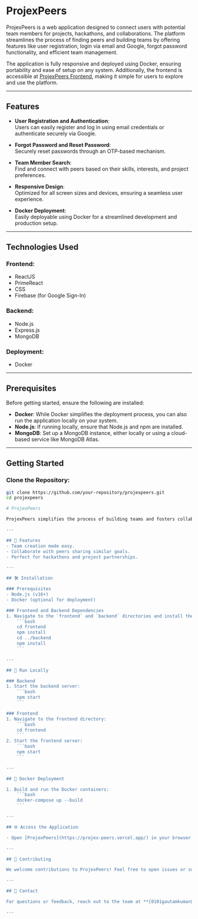 # ProjexPeers

ProjexPeers is a web application designed to connect users with potential team members for projects, hackathons, and collaborations. The platform streamlines the process of finding peers and building teams by offering features like user registration, login via email and Google, forgot password functionality, and efficient team management.

The application is fully responsive and deployed using Docker, ensuring portability and ease of setup on any system. Additionally, the frontend is accessible at [ProjexPeers Frontend](https://projex-peers.vercel.app/), making it simple for users to explore and use the platform.

---

## Features

- **User Registration and Authentication**:  
  Users can easily register and log in using email credentials or authenticate securely via Google.

- **Forgot Password and Reset Password**:  
  Securely reset passwords through an OTP-based mechanism.

- **Team Member Search**:  
  Find and connect with peers based on their skills, interests, and project preferences.

- **Responsive Design**:  
  Optimized for all screen sizes and devices, ensuring a seamless user experience.

- **Docker Deployment**:  
  Easily deployable using Docker for a streamlined development and production setup.

---

## Technologies Used

### Frontend:
- ReactJS  
- PrimeReact  
- CSS  
- Firebase (for Google Sign-In)

### Backend:
- Node.js  
- Express.js  
- MongoDB

### Deployment:
- Docker  

---

## Prerequisites

Before getting started, ensure the following are installed:
- **Docker**: While Docker simplifies the deployment process, you can also run the application locally on your system.
- **Node.js**: If running locally, ensure that Node.js and npm are installed.
- **MongoDB**: Set up a MongoDB instance, either locally or using a cloud-based service like MongoDB Atlas.

---

## Getting Started

### Clone the Repository:
```bash
git clone https://github.com/your-repository/projexpeers.git
cd projexpeers

# ProjexPeers

ProjexPeers simplifies the process of building teams and fosters collaboration among individuals with shared goals. Whether you're preparing for a hackathon or seeking project partners, ProjexPeers is the platform to make your vision a reality!

---

## 🚀 Features
- Team creation made easy.
- Collaborate with peers sharing similar goals.
- Perfect for hackathons and project partnerships.

---

## 🛠️ Installation

### Prerequisites
- Node.js (v16+)
- Docker (optional for deployment)

### Frontend and Backend Dependencies
1. Navigate to the `frontend` and `backend` directories and install the required dependencies:
    ```bash
    cd frontend
    npm install
    cd ../backend
    npm install
    ```

---

## 🚀 Run Locally

### Backend
1. Start the backend server:
    ```bash
    npm start
    ```

### Frontend
1. Navigate to the frontend directory:
    ```bash
    cd frontend
    ```
2. Start the frontend server:
    ```bash
    npm start
    ```

---

## 🐳 Docker Deployment

1. Build and run the Docker containers:
    ```bash
    docker-compose up --build
    ```

---

## 🌐 Access the Application

- Open [ProjexPeers](https://projex-peers.vercel.app/) in your browser to start using the platform.

---

## 🤝 Contributing

We welcome contributions to ProjexPeers! Feel free to open issues or submit pull requests to improve the project.

---

## 👥 Contact

For questions or feedback, reach out to the team at **[0101gautamkumar@gmail.com](mailto:0101gautamkumar@gmail.com)**.

---


